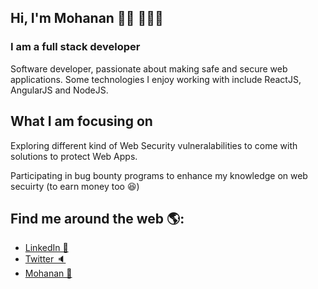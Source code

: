 ##  Hi, I'm Mohanan 👋🏾 👩🏾‍💻
### I am a full stack developer
Software developer, passionate about making safe and secure web applications.
Some technologies I enjoy working with include ReactJS, AngularJS and NodeJS.

## What I am focusing on
Exploring different kind of Web Security vulneralabilities to come with solutions to protect Web Apps. 

Participating in bug bounty programs to enhance my knowledge on web secuirty (to earn money too 😆)

## Find me around the web 🌎:
 - <a href="https://www.linkedin.com/in/mohanant/">LinkedIn 💼</a>
 - <a href="https://twitter.com/MohanStanky/">Twitter 🔈</a> 
 - <a href = "mailto: mohan.stanky@gmail.com">Mohanan 📧</a>
<!--
**MohananT/MohananT** is a ✨ _special_ ✨ repository because its `README.md` (this file) appears on your GitHub profile.

Here are some ideas to get you started:

- 🔭 I’m currently working on ...
- 🌱 I’m currently learning ...
- 👯 I’m looking to collaborate on ...
- 🤔 I’m looking for help with ...
- 💬 Ask me about ...
- 📫 How to reach me: ...
- 😄 Pronouns: ...
- ⚡ Fun fact: ...
-->
